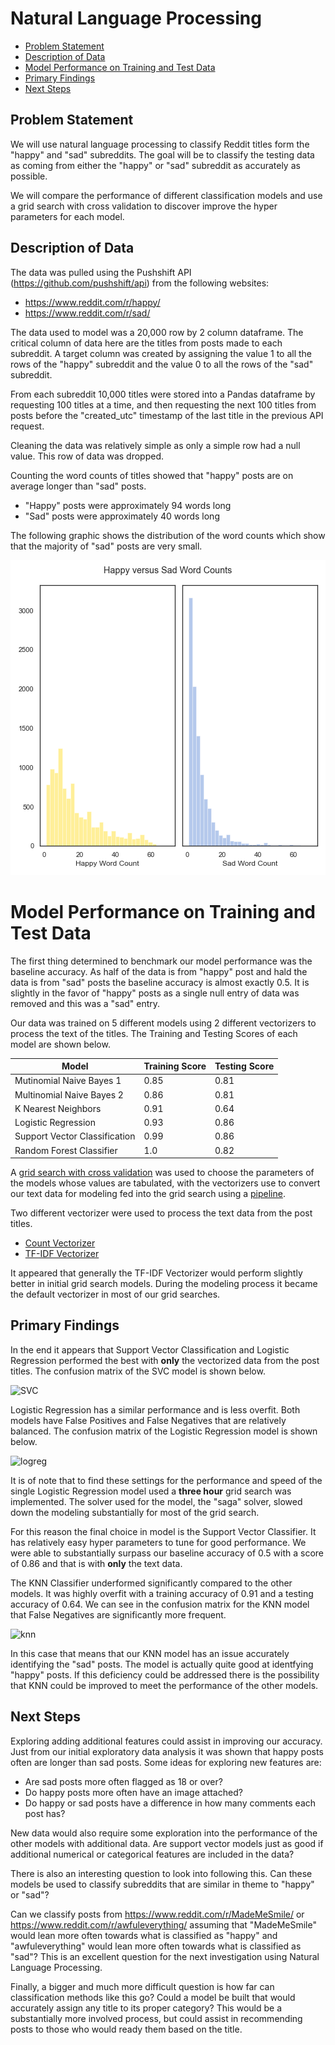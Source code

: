 # Natural Language Processing

- [Problem Statement](#Problem-Statement)
- [Description of Data](#Description-of-Data)
- [Model Performance on Training and Test Data](#Model-Performance-on-Training-and-Test-Data)
- [Primary Findings](#Primary-Findings)
- [Next Steps](#Next-Steps)

## Problem Statement

We will use natural language processing to classify Reddit titles form the "happy" and "sad" subreddits. The goal will be to classify the testing data as coming from either the "happy" or "sad" subreddit as accurately as possible.

We will compare the performance of different classification models and use a grid search with cross validation to discover improve the hyper parameters for each model.

## Description of Data

The data was pulled using the Pushshift API (https://github.com/pushshift/api) from the following websites:

- https://www.reddit.com/r/happy/
- https://www.reddit.com/r/sad/

The data used to model was a 20,000 row by 2 column dataframe. The critical column of data here are the titles from posts made to each subreddit. A target column was created by assigning the value 1 to all the rows of the "happy" subreddit and the value 0 to all the rows of the "sad" subreddit.

From each subreddit 10,000 titles were stored into a Pandas dataframe by requesting 100 titles at a time, and then requesting the next 100 titles from posts before the "created_utc" timestamp of the last title in the previous API request.

Cleaning the data was relatively simple as only a simple row had a null value. This row of data was dropped.

Counting the word counts of titles showed that "happy" posts are on average longer than "sad" posts.

- "Happy" posts were approximately 94 words long
- "Sad" posts were approximately 40 words long

The following graphic shows the distribution of the word counts which show that the majority of "sad" posts are very small.

![wordcount](./images/wordcount.png)

# Model Performance on Training and Test Data

The first thing determined to benchmark our model performance was the baseline accuracy. As half of the data is from "happy" post and hald the data is from "sad" posts the baseline accuracy is almost exactly 0.5. It is slightly in the favor of "happy" posts as a single null entry of data was removed and this was a "sad" entry.

Our data was trained on 5 different models using 2 different vectorizers to process the text of the titles. The Training and Testing Scores of each model are shown below.

|Model|Training Score|Testing Score|
|---|---|---|
|Mutinomial Naive Bayes 1|0.85|0.81|
|Multinomial Naive Bayes 2|0.86|0.81|
|K Nearest Neighbors|0.91|0.64|
|Logistic Regression|0.93|0.86|
|Support Vector Classification|0.99|0.86|
|Random Forest Classifier|1.0|0.82|

A [grid search with cross validation](#https://scikit-learn.org/stable/modules/generated/sklearn.model_selection.GridSearchCV.html) was used to choose the parameters of the models whose values are tabulated, with the vectorizers use to convert our text data for modeling fed into the grid search using a
[pipeline](#https://scikit-learn.org/stable/modules/generated/sklearn.pipeline.Pipeline.html).

Two different vectorizer were used to process the text data from the post titles.

- [Count Vectorizer](https://scikit-learn.org/stable/modules/generated/sklearn.feature_extraction.text.CountVectorizer.html)
- [TF-IDF Vectorizer](https://scikit-learn.org/stable/modules/generated/sklearn.feature_extraction.text.TfidfVectorizer.html)

It appeared that generally the TF-IDF Vectorizer would perform slightly better in initial grid search models. During the modeling process it became the default vectorizer in most of our grid searches.

## Primary Findings

In the end it appears that Support Vector Classification and Logistic Regression performed the best with **only** the vectorized data from the post titles. The confusion matrix of the SVC model is shown below.

![SVC](https://github.com/ztzerhouni/NLP/images/SVC.png)

Logistic Regression has a similar performance and is less overfit. Both models have False Positives and False Negatives that are relatively balanced. The confusion matrix of the Logistic Regression model is shown below.

![logreg](https://github.com/ztzerhouni/NLP/images/LogReg.png)

It is of note that to find these settings for the performance and speed of the single Logistic Regression model used a **three hour** grid search was implemented. The solver used for the model, the "saga" solver, slowed down the modeling substantially for most of the grid search.

For this reason the final choice in model is the Support Vector Classifier. It has relatively easy hyper parameters to tune for good performance. We were able to substantially surpass our baseline accuracy of 0.5 with a score of 0.86 and that is with **only** the text data.

The KNN Classifier underformed significantly compared to the other models. It was highly overfit with a training accuracy of 0.91 and a testing accuracy of 0.64. We can see in the confusion matrix for the KNN model that False Negatives are significantly more frequent.

![knn](https://github.com/ztzerhouni/NLP/images/KNN.png)

In this case that means that our KNN model has an issue accurately identifying the "sad" posts. The model is actually quite good at identfying "happy" posts. If this deficiency could be addressed there is the possibility that KNN could be improved to meet the performance of the other models.

## Next Steps

Exploring adding additional features could assist in improving our accuracy. Just from our initial exploratory data analysis it was shown that happy posts often are longer than sad posts. Some ideas for exploring new features are:

- Are sad posts more often flagged as 18 or over?
- Do happy posts more often have an image attached?
- Do happy or sad posts have a difference in how many comments each post has?

New data would also require some exploration into the performance of the other models with additional data. Are support vector models just as good if additional numerical or categorical  features are included in the data?

There is also an interesting question to look into following this. Can these models be used to classify subreddits that are similar in theme to "happy" or "sad"?

Can we classify posts from https://www.reddit.com/r/MadeMeSmile/ or https://www.reddit.com/r/awfuleverything/ assuming that "MadeMeSmile" would lean more often towards what is classified as "happy" and "awfuleverything" would lean more often towards what is classified as "sad"? This is an excellent question for the next investigation using Natural Language Processing.

Finally, a bigger and much more difficult question is how far can classification methods like this go? Could a model be built that would accurately assign any title to its proper category? This would be a substantially more involved process, but could assist in recommending posts to those who would ready them based on the title.
